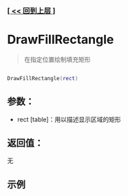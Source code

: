 ### [[ << 回到上层 ]](index.md)

# DrawFillRectangle

> 在指定位置绘制填充矩形

```lua

DrawFillRectangle(rect)

```

## 参数：

+ rect [table]：用以描述显示区域的矩形

## 返回值：

无

## 示例

```lua

```